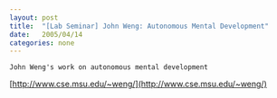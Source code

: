 ```yaml
---
layout: post
title:  "[Lab Seminar] John Weng: Autonomous Mental Development"
date:   2005/04/14
categories: none
---
```




	John Weng's work on autonomous mental development





[http://www.cse.msu.edu/~weng/](http://www.cse.msu.edu/~weng/)



 

